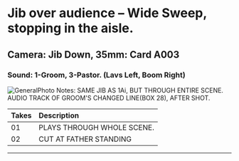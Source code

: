 # Jib over audience – Wide Sweep, stopping in the aisle.

## Camera: Jib Down, 35mm: Card A003

### Sound: 1-Groom, 3-Pastor. (Lavs Left, Boom Right)

![GeneralPhoto]
Notes: SAME JIB AS 1Ai, BUT THROUGH ENTIRE SCENE. AUDIO TRACK OF GROOM'S CHANGED LINE(BOX 28), AFTER SHOT.

| Takes | Description |
|:---|:----|
| 01 | PLAYS THROUGH WHOLE SCENE. |
| 02 | CUT AT FATHER STANDING |

----


[GeneralPhoto]:  https://github.com/jingleheimer/CelebrateForever/images/1Ai.JPG